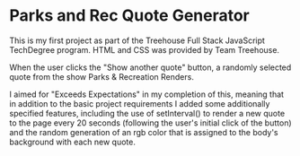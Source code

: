 # Parks and Rec Quote Generator

This is my first project as part of the Treehouse Full Stack JavaScript TechDegree program. HTML and CSS was provided by Team Treehouse. 

When the user clicks the "Show another quote" button, a randomly selected quote from the show Parks & Recreation Renders.

I aimed for "Exceeds Expectations" in my completion of this, meaning that in addition to the basic project requirements I added some additionally specified features, including the use of setInterval() to render a new quote to the page every 20 seconds (following the user's initial click of the button) and the random generation of an rgb color that is assigned to the body's background with each new quote. 


